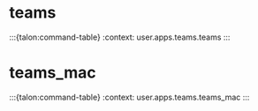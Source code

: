 # teams

:::{talon:command-table}
:context: user.apps.teams.teams
:::

# teams_mac

:::{talon:command-table}
:context: user.apps.teams.teams_mac
:::
